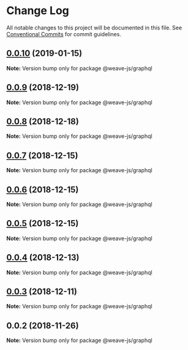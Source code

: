 # Change Log

All notable changes to this project will be documented in this file.
See [Conventional Commits](https://conventionalcommits.org) for commit guidelines.

## [0.0.10](https://github.com/fachw3rk/weave/compare/@weave-js/graphql@0.0.9...@weave-js/graphql@0.0.10) (2019-01-15)

**Note:** Version bump only for package @weave-js/graphql





## [0.0.9](https://github.com/fachw3rk/weave/compare/@weave-js/graphql@0.0.8...@weave-js/graphql@0.0.9) (2018-12-19)

**Note:** Version bump only for package @weave-js/graphql





## [0.0.8](https://github.com/fachw3rk/weave/compare/@weave-js/graphql@0.0.7...@weave-js/graphql@0.0.8) (2018-12-18)

**Note:** Version bump only for package @weave-js/graphql





## [0.0.7](https://github.com/fachw3rk/weave/compare/@weave-js/graphql@0.0.6...@weave-js/graphql@0.0.7) (2018-12-15)

**Note:** Version bump only for package @weave-js/graphql





## [0.0.6](https://github.com/fachw3rk/weave/compare/@weave-js/graphql@0.0.5...@weave-js/graphql@0.0.6) (2018-12-15)

**Note:** Version bump only for package @weave-js/graphql





## [0.0.5](https://github.com/fachw3rk/weave/compare/@weave-js/graphql@0.0.4...@weave-js/graphql@0.0.5) (2018-12-15)

**Note:** Version bump only for package @weave-js/graphql





## [0.0.4](https://github.com/fachw3rk/weave/compare/@weave-js/graphql@0.0.3...@weave-js/graphql@0.0.4) (2018-12-13)

**Note:** Version bump only for package @weave-js/graphql





## [0.0.3](https://github.com/fachw3rk/weave/compare/@weave-js/graphql@0.0.2...@weave-js/graphql@0.0.3) (2018-12-11)

**Note:** Version bump only for package @weave-js/graphql





## 0.0.2 (2018-11-26)

**Note:** Version bump only for package @weave-js/graphql
